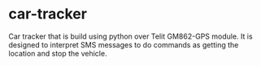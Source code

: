car-tracker
===========

Car tracker that is build using python over Telit GM862-GPS module. It is designed to interpret SMS messages to do commands as getting the location and stop the vehicle.
